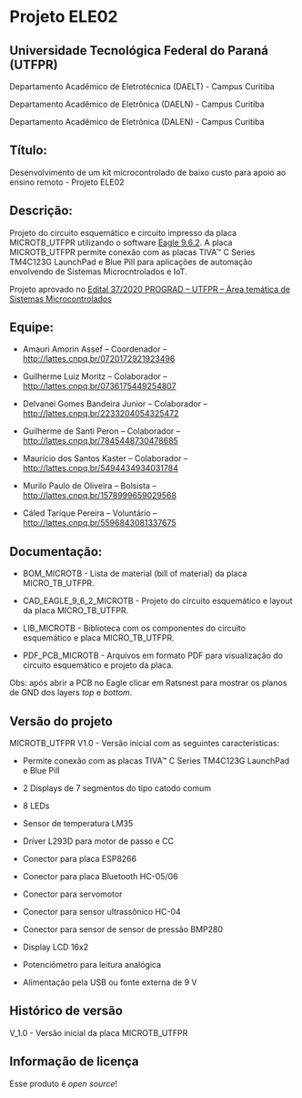 # Projeto ELE02 

## Universidade Tecnológica Federal do Paraná (UTFPR)

Departamento Acadêmico de Eletrotécnica (DAELT) - Campus Curitiba

Departamento Acadêmico de Eletrônica (DAELN) - Campus Curitiba

Departamento Acadêmico de Eletrônica (DALEN) - Campus Curitiba

## Título: 

Desenvolvimento de um kit microcontrolado de baixo custo para apoio ao ensino remoto - Projeto ELE02 
 
## Descrição: 

Projeto do circuito esquemático e circuito impresso da placa MICROTB_UTFPR utilizando o software [Eagle 9.6.2](https://www.autodesk.com/products/eagle/). A placa MICROTB_UTFPR permite conexão com as placas TIVA™ C Series TM4C123G LaunchPad e Blue Pill para aplicações de automação envolvendo de Sistemas Microcntrolados e IoT.

Projeto aprovado no [Edital 37/2020 PROGRAD – UTFPR – Área temática de Sistemas Microcontrolados](https://sei.utfpr.edu.br/sei/publicacoes/controlador_publicacoes.php?acao=publicacao_visualizar&id_documento=2039976&id_orgao_publicacao=0)

## Equipe: 
 
* Amauri Amorin Assef – Coordenador – http://lattes.cnpq.br/0720172921923496

* Guilherme Luiz Moritz – Colaborador – http://lattes.cnpq.br/0736175449254807

* Delvanei Gomes Bandeira Junior – Colaborador – http://lattes.cnpq.br/2233204054325472
 
* Guilherme de Santi Peron – Colaborador –  http://lattes.cnpq.br/7845448730478685
 
* Maurício dos Santos Kaster – Colaborador – http://lattes.cnpq.br/5494434934031784
 
* Murilo Paulo de Oliveira – Bolsista – http://lattes.cnpq.br/1578999659029568
 
* Cáled Tarique Pereira – Voluntário – http://lattes.cnpq.br/5596843081337675
 
## Documentação:

* BOM_MICROTB - Lista de material (bill of material) da placa MICRO_TB_UTFPR.

* CAD_EAGLE_9_6_2_MICROTB - Projeto do circuito esquemático e layout da placa MICRO_TB_UTFPR.

* LIB_MICROTB - Biblioteca com os componentes do circuito esquemático e placa MICRO_TB_UTFPR.

* PDF_PCB_MICROTB - Arquivos em formato PDF para visualização do circuito esquemático e projeto da placa.

Obs: após abrir a PCB no Eagle clicar em Ratsnest para mostrar os planos de GND dos layers *top* e *bottom*.

## Versão do projeto

MICROTB_UTFPR V1.0 - Versão inicial com as seguintes características:

* Permite conexão com as placas TIVA™ C Series TM4C123G LaunchPad e Blue Pill

* 2 Displays de 7 segmentos do tipo catodo comum

* 8 LEDs

* Sensor de temperatura LM35

* Driver L293D para motor de passo e CC

* Conector para placa ESP8266

* Conector para placa Bluetooth HC-05/06

* Conector para servomotor

* Conector para sensor ultrassônico HC-04

* Conector para sensor de sensor de pressão BMP280

* Display LCD 16x2

* Potenciômetro para leitura analógica

* Alimentação pela USB ou fonte externa de 9 V

## Histórico de versão 

V_1.0 - Versão inicial da placa MICROTB_UTFPR 

## Informação de licença 

Esse produto é *open source*!

